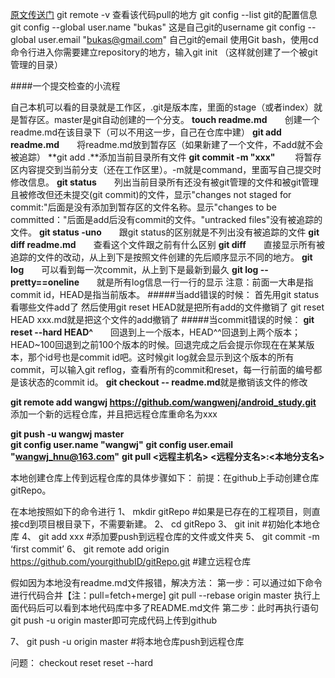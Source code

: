 [原文传送门](http://blog.csdn.net/afei__/article/details/51476529)
 git remote -v                                          查看该代码pull的地方
 git config --list                                      git的配置信息
git config --global user.name "bukas"                   这是自己git的username
git config --global user.email "bukas@gmail.com"        自己git的email
使用Git bash，使用cd命令行进入你需要建立repository的地方，输入git init 
（这样就创建了一个被git管理的目录）

####一个提交检查的小流程

自己本机可以看的目录就是工作区，.git是版本库，里面的stage（或者index）就是暂存区。master是git自动创建的一个分支。
**touch readme.md**&emsp;&emsp;创建一个readme.md在该目录下（可以不用这一步，自己在仓库中建）
**git add readme.md**&emsp;&emsp;将readme.md放到暂存区（如果新建了一个文件，不add就不会被追踪）
**git add .**添加当前目录所有文件
**git commit -m "xxx"**&emsp;&emsp;    将暂存区内容提交到当前分支（还在工作区里）。-m就是command，里面写自己提交时修改信息。
**git status**&emsp;&emsp;列出当前目录所有还没有被git管理的文件和被git管理且被修改但还未提交(git commit)的文件，显示"changes not staged for commit:"后面是没有添加到暂存区的文件名称。显示"changes to be committed："后面是add后没有commit的文件。"untracked files"没有被追踪的文件。
**git status -uno**&emsp;&emsp;跟git status的区别就是不列出没有被追踪的文件
**git diff readme.md**&emsp;&emsp;查看这个文件跟之前有什么区别
**git diff**&emsp;&emsp;直接显示所有被追踪的文件的改动，从上到下是按照文件创建的先后顺序显示不同的地方。
**git log**&emsp;&emsp;可以看到每一次commit，从上到下是最新到最久
**git log --pretty==oneline**&emsp;&emsp;就是所有log信息一行一行的显示
注意：前面一大串是指commit id，HEAD是指当前版本。
#####当add错误的时候：
首先用git status看哪些文件add了
然后使用git reset HEAD就是把所有add的文件撤销了
git reset HEAD xxx.md就是把这个文件的add撤销了
#####当commit错误的时候：
**git reset --hard HEAD^**&emsp;&emsp;回退到上一个版本，HEAD^^回退到上两个版本；HEAD~100回退到之前100个版本的时候。回退完成之后会提示你现在在某某版本，那个id号也是commit id吧。这时候git log就会显示到这个版本的所有commit，可以输入git reflog，查看所有的commit和reset，每一行前面的编号都是该状态的commit id。
**git checkout -- readme.md**就是撤销该文件的修改

 **git remote add wangwj https://github.com/wangwenj/android_study.git**
 添加一个新的远程仓库，并且把远程仓库重命名为xxx

**git push -u wangwj master**  
**git config user.name "wangwj"**
**git config user.email "wangwj_hnu@163.com"**
**git pull <远程主机名> <远程分支名>:<本地分支名>**

本地创建仓库上传到远程仓库的具体步骤如下：
前提：在github上手动创建仓库gitRepo。

在本地按照如下的命令进行
1、 mkdir gitRepo #如果是已存在的工程项目，则直接cd到项目根目录下，不需要新建。
2、 cd gitRepo
3、 git init #初始化本地仓库
4、 git add xxx #添加要push到远程仓库的文件或文件夹
5、 git commit -m ‘first commit’
6、 git remote add origin https://github.com/yourgithubID/gitRepo.git #建立远程仓库

假如因为本地没有readme.md文件报错，解决方法：
第一步：可以通过如下命令进行代码合并【注：pull=fetch+merge]
git pull --rebase origin master
执行上面代码后可以看到本地代码库中多了README.md文件
第二步：此时再执行语句 git push -u origin master即可完成代码上传到github

7、 git push -u origin master #将本地仓库push到远程仓库


问题：
checkout
reset
reset --hard